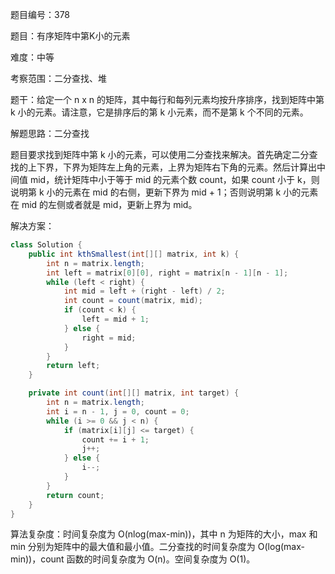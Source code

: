 题目编号：378

题目：有序矩阵中第K小的元素

难度：中等

考察范围：二分查找、堆

题干：给定一个 n x n 的矩阵，其中每行和每列元素均按升序排序，找到矩阵中第 k 小的元素。请注意，它是排序后的第 k 小元素，而不是第 k 个不同的元素。

解题思路：二分查找

题目要求找到矩阵中第 k 小的元素，可以使用二分查找来解决。首先确定二分查找的上下界，下界为矩阵左上角的元素，上界为矩阵右下角的元素。然后计算出中间值 mid，统计矩阵中小于等于 mid 的元素个数 count，如果 count 小于 k，则说明第 k 小的元素在 mid 的右侧，更新下界为 mid + 1；否则说明第 k 小的元素在 mid 的左侧或者就是 mid，更新上界为 mid。

解决方案：

```java
class Solution {
    public int kthSmallest(int[][] matrix, int k) {
        int n = matrix.length;
        int left = matrix[0][0], right = matrix[n - 1][n - 1];
        while (left < right) {
            int mid = left + (right - left) / 2;
            int count = count(matrix, mid);
            if (count < k) {
                left = mid + 1;
            } else {
                right = mid;
            }
        }
        return left;
    }

    private int count(int[][] matrix, int target) {
        int n = matrix.length;
        int i = n - 1, j = 0, count = 0;
        while (i >= 0 && j < n) {
            if (matrix[i][j] <= target) {
                count += i + 1;
                j++;
            } else {
                i--;
            }
        }
        return count;
    }
}
```

算法复杂度：时间复杂度为 O(nlog(max-min))，其中 n 为矩阵的大小，max 和 min 分别为矩阵中的最大值和最小值。二分查找的时间复杂度为 O(log(max-min))，count 函数的时间复杂度为 O(n)。空间复杂度为 O(1)。